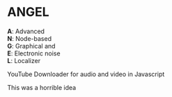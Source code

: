 # ANGEL

**A**: Advanced   
**N**: Node-based   
**G**: Graphical and   
**E**: Electronic noise   
**L**: Localizer   

YouTube Downloader for audio and video in Javascript

This was a horrible idea
